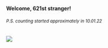 #### Welcome, 621st stranger!

###### <sup>P.S. counting started approximately in 10.01.22</sup>

<img src="https://kraftwerk28.pp.ua/vcnt.png"></img>
